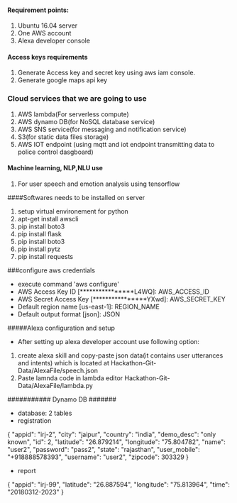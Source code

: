 #### Requirement points:

1. Ubuntu 16.04 server
2. One AWS account 
3. Alexa developer console

#### Access keys requirements
1. Generate Access key and secret key using aws iam console.
2. Generate google maps api key

### Cloud services that we are going to use
1. AWS lambda(For serverless compute)
2. AWS dynamo DB(for NoSQL database service)
3. AWS SNS service(for messaging and notification service)
4. S3(for static data files storage)
5. AWS IOT endpoint (using mqtt and iot endpoint transmitting data to police control dasgboard)

#### Machine learning, NLP,NLU use
1. For user speech and emotion analysis using tensorflow




####Softwares needs to be installed on server
1. setup virtual environement for python
2. apt-get install awscli
3. pip install boto3
4. pip install flask
5. pip install boto3
6. pip install pytz
7. pip install requests

###configure  aws credentials

- execute command 'aws configure'
- AWS Access Key ID [****************L4WQ]:  AWS_ACCESS_ID
- AWS Secret Access Key [****************YXwd]: AWS_SECRET_KEY
- Default region name [us-east-1]: REGION_NAME
- Default output format [json]: JSON



#####Alexa configuration and setup

- After setting up alexa developer account use following option:
1. create alexa skill and copy-paste json data(it contains user utterances and intents) which is located at Hackathon-Git-Data/AlexaFile/speech.json
2. Paste lamnda code in lambda editor Hackathon-Git-Data/AlexaFile/lambda.py


########### Dynamo DB #######

- database: 2 tables 
- registration

{
  "appid": "irj-2",
  "city": "jaipur",
  "country": "india",
  "demo_desc": "only known",
  "id": 2,
  "latitude": "26.879214",
  "longitude": "75.804782",
  "name": "user2",
  "password": "pass2",
  "state": "rajasthan",
  "user_mobile": "+918888578393",
  "username": "user2",
  "zipcode": 303329
}


- report

{
  "appid": "irj-99",
  "latitude": "26.887594",
  "longitude": "75.813964",
  "time": "20180312-2023"
}







